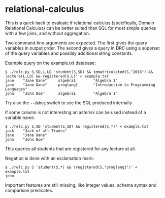 # relational-calculus

This is a quick hack to evaluate if relational calculus
(specifically, Domain Relational Calculus) can be better
suited than SQL for most simple queries with a few joins,
and without aggregation.

Two command-line arguments are expected. The first gives
the query variables in output order. The second gives a
query in DRC using a superset of the query variables and
possibly additional string constants.

Example query on the example.txt database:

```
$ ./relc.py S,SD,L,LD 'student(S,SD) && immatriculated(S,"2016") && lecture(L,LD) && registered(S,L)' < example.txt
jane    "Jane Dane"     algebra1        "Algebra 1"
jane    "Jane Dane"     proglang1       "Introduction to Programming Languages"
john    "John Doe"      algebra1        "Algebra 1"
```

Try also the `--debug` switch to see the SQL produced internally.

If some column is not interesting an asterisk can be used
instead of a variable name.

```
$ ./relc.py S,SD 'student(S,SD) && registered(S,*)' < example.txt 
jack	"Jack of all Trades"
jane	"Jane Dane"
john	"John Doe"
```

This queries all students that are registered for any lecture at all.

Negation is done with an exclamation mark:

```
$ ./relc.py S 'student(S,*) && !registered(S,"proglang1")' < example.txt
john
```

Important features are still missing, like integer values,
schema syntax and comparison predicates.
